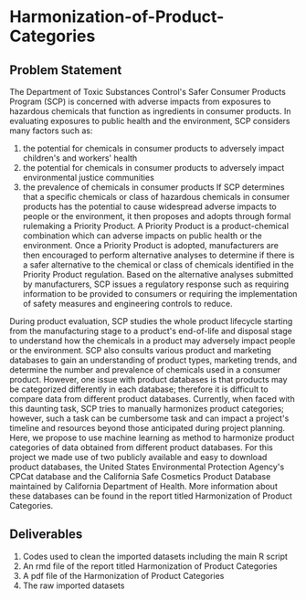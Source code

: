 # Harmonization-of-Product-Categories
##  Problem Statement
The Department of Toxic Substances Control's Safer Consumer Products Program (SCP) is concerned with adverse impacts from exposures to hazardous chemicals that function as ingredients in consumer products. In evaluating exposures to public health and the environment, SCP considers many factors such as:
  1.  the potential for chemicals in consumer products to adversely impact children's and workers' health
  2.  the potential for chemicals in consumer products to adversely impact environmental justice communities
  3.  the prevalence of chemicals in consumer products
If SCP determines that a specific chemicals or class of hazardous chemicals in consumer products has the potential to cause widespread adverse impacts to people or the environment, it then proposes and adopts through formal rulemaking a Priority Product. A Priority Product is a product-chemical combination which can adverse impacts on public health or the environment. Once a Priority Product is adopted, manufacturers are then encouraged to perform alternative analyses to determine if there is a safer alternative to the chemical or class of chemicals identified in the Priority Product regulation. Based on the alternative analyses submitted by manufacturers, SCP issues a regulatory response such as requiring information to be provided to consumers or requiring the implementation of safety measures and engineering controls to reduce.

During product evaluation, SCP studies the whole product lifecycle starting from the manufacturing stage to a product's end-of-life and disposal stage to understand how the chemicals in a product may adversely impact people or the environment. SCP also consults various product and marketing databases to gain an understanding of product types, marketing trends, and determine the number and prevalence of chemicals used in a consumer product. However, one issue with product databases is that products may be categorized differently in each database; therefore it is difficult to compare data from different product databases. Currently, when faced with this daunting task, SCP tries to manually harmonizes product categories; however, such a task can be cumbersome task and can impact a project's timeline and resources beyond those anticipated during project planning. Here, we propose to use machine learning as method to harmonize product categories of data obtained from different product databases. For this project we made use of two publicly available and easy to download product databases, the United States Environmental Protection Agency's CPCat database and the California Safe Cosmetics Product Database maintained by California Department of Health. More information about these databases can be found in the report titled Harmonization of Product Categories.

## Deliverables
  1. Codes used to clean the imported datasets including the main R script
  2. An rmd file of the report titled Harmonization of Product Categories
  3. A pdf file of the Harmonization of Product Categories
  4. The raw imported datasets
